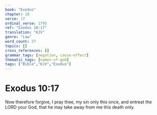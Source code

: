 ```yaml
---
book: "Exodus"
chapter: 10
verse: 17
ordinal_verse: 1795
ref: "Exodus 10:17"
translation: "KJV"
genre: "Law"
word_count: 27
topics: []
cross_references: []
grammar_tags: [negation, cause-effect]
thematic_tags: [names-of-god]
tags: ["Bible","KJV","Exodus"]
---
```


# Exodus 10:17

Now therefore forgive, I pray thee, my sin only this once, and entreat the LORD your God, that he may take away from me this death only.
